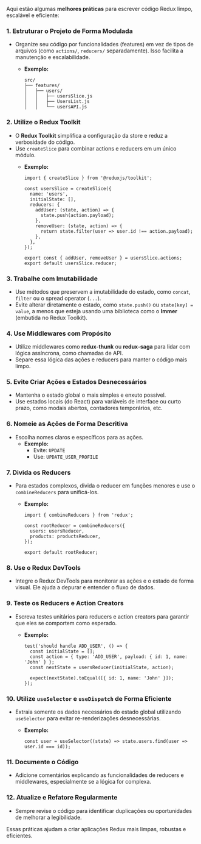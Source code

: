 Aqui estão algumas **melhores práticas** para escrever código Redux limpo, escalável e eficiente:

### **1. Estruturar o Projeto de Forma Modulada**

- Organize seu código por funcionalidades (features) em vez de tipos de arquivos (como `actions/`, `reducers/` separadamente). Isso facilita a manutenção e escalabilidade.
    - **Exemplo:**

        ```
        src/
        ├── features/
        │   ├── users/
        │   │   ├── usersSlice.js
        │   │   ├── UsersList.js
        │   │   └── usersAPI.js
        ```

### **2. Utilize o Redux Toolkit**

- O **Redux Toolkit** simplifica a configuração da store e reduz a verbosidade do código.
- Use `createSlice` para combinar actions e reducers em um único módulo.
    - **Exemplo:**

        ```
        import { createSlice } from '@reduxjs/toolkit';
        
        const usersSlice = createSlice({
          name: 'users',
          initialState: [],
          reducers: {
            addUser: (state, action) => {
              state.push(action.payload);
            },
            removeUser: (state, action) => {
              return state.filter(user => user.id !== action.payload);
            },
          },
        });
        
        export const { addUser, removeUser } = usersSlice.actions;
        export default usersSlice.reducer;
        ```

### **3. Trabalhe com Imutabilidade**

- Use métodos que preservem a imutabilidade do estado, como `concat`, `filter` ou o spread operator (`...`).
- Evite alterar diretamente o estado, como `state.push()` ou `state[key] = value`, a menos que esteja usando uma biblioteca como o **Immer** (embutida no Redux Toolkit).

### **4. Use Middlewares com Propósito**

- Utilize middlewares como **redux-thunk** ou **redux-saga** para lidar com lógica assíncrona, como chamadas de API.
- Separe essa lógica das ações e reducers para manter o código mais limpo.

### **5. Evite Criar Ações e Estados Desnecessários**

- Mantenha o estado global o mais simples e enxuto possível.
- Use estados locais (do React) para variáveis de interface ou curto prazo, como modais abertos, contadores temporários, etc.

### **6. Nomeie as Ações de Forma Descritiva**

- Escolha nomes claros e específicos para as ações.
    - **Exemplo:**
        - Evite: `UPDATE`
        - Use: `UPDATE_USER_PROFILE`

### **7. Divida os Reducers**

- Para estados complexos, divida o reducer em funções menores e use o `combineReducers` para unificá-los.
    - **Exemplo:**

        ```
        import { combineReducers } from 'redux';
        
        const rootReducer = combineReducers({
          users: usersReducer,
          products: productsReducer,
        });
        
        export default rootReducer;
        ```

### **8. Use o Redux DevTools**

- Integre o Redux DevTools para monitorar as ações e o estado de forma visual. Ele ajuda a depurar e entender o fluxo de dados.

### **9. Teste os Reducers e Action Creators**

- Escreva testes unitários para reducers e action creators para garantir que eles se comportem como esperado.
    - **Exemplo:**

        ```
        test('should handle ADD_USER', () => {
          const initialState = [];
          const action = { type: 'ADD_USER', payload: { id: 1, name: 'John' } };
          const nextState = usersReducer(initialState, action);
        
          expect(nextState).toEqual([{ id: 1, name: 'John' }]);
        });
        ```

### **10. Utilize** `useSelector` **e** `useDispatch` **de Forma Eficiente**

- Extraia somente os dados necessários do estado global utilizando `useSelector` para evitar re-renderizações desnecessárias.
    - **Exemplo:**

        ```
        const user = useSelector((state) => state.users.find(user => user.id === id));
        ```

### **11. Documente o Código**

- Adicione comentários explicando as funcionalidades de reducers e middlewares, especialmente se a lógica for complexa.

### **12. Atualize e Refatore Regularmente**

- Sempre revise o código para identificar duplicações ou oportunidades de melhorar a legibilidade.

Essas práticas ajudam a criar aplicações Redux mais limpas, robustas e eficientes.


